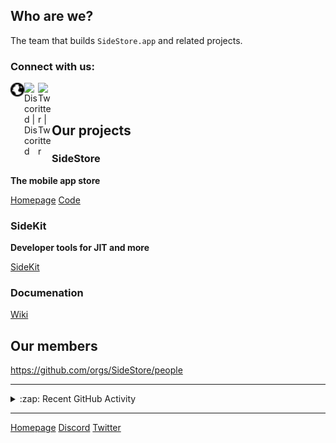 <!-- 
Docs: How to use GitHub README and actions to auto-generate embedded content.
https://github.com/anuraghazra/github-readme-stats
https://www.youtube.com/watch?v=n6d4KHSKqGk
https://github.com/rahuldkjain/github-profile-readme-generator
 -->

## Who are we?

The team that builds `SideStore.app` and related projects.

### Connect with us:

<!--
[![Website](https://img.shields.io/website?label=sidestore.io&style=for-the-badge&url=https://sidestore.io)](https://sidestore.io)
[![Twitter Follow](https://img.shields.io/twitter/follow/sidestore_io?color=1DA1F2&logo=twitter&style=for-the-badge)](https://twitter.com/intent/follow?original_referer=https%3A%2F%2Fgithub.com%2Fsidestore&screen_name=sidestore)
[![GitHub Followers](https://img.shields.io/github/followers/sidestore?style=for-the-badge)]()
[![GitHub Sponsors](https://img.shields.io/github/sponsors/sidestore?style=for-the-badge
)]() 
-->

[<img align="left" alt="sidestore.io" width="22px" src="https://raw.githubusercontent.com/iconic/open-iconic/master/svg/globe.svg" />][website]
[<img align="left" alt="Discord | Discord" width="22px" src="https://cdn.jsdelivr.net/npm/simple-icons@v3/icons/discord.svg" />][discord]
[<img align="left" alt="Twitter | Twitter" width="22px" src="https://cdn.jsdelivr.net/npm/simple-icons@v3/icons/twitter.svg" />][twitter]

<br />
<br />

## Our projects

### SideStore

__The mobile app store__

[Homepage][website]
[Code][git.sidestore]

### SideKit

__Developer tools for JIT and more__

[SideKit][git.sidekit]

### Documenation

[Wiki][wiki]

## Our members

https://github.com/orgs/SideStore/people

---

<details>
  <summary>:zap: Recent GitHub Activity</summary>

<!--START_SECTION:activity-->
1. 🗣 Commented on [#65](https://github.com/SideStore/SideStore/issues/65) in [SideStore/SideStore](https://github.com/SideStore/SideStore)
2. 🗣 Commented on [#351](https://github.com/SideStore/SideStore/issues/351) in [SideStore/SideStore](https://github.com/SideStore/SideStore)
3. 🗣 Commented on [#351](https://github.com/SideStore/SideStore/issues/351) in [SideStore/SideStore](https://github.com/SideStore/SideStore)
4. 🗣 Commented on [#351](https://github.com/SideStore/SideStore/issues/351) in [SideStore/SideStore](https://github.com/SideStore/SideStore)
5. 🗣 Commented on [#351](https://github.com/SideStore/SideStore/issues/351) in [SideStore/SideStore](https://github.com/SideStore/SideStore)
6. 🗣 Commented on [#351](https://github.com/SideStore/SideStore/issues/351) in [SideStore/SideStore](https://github.com/SideStore/SideStore)
7. 🗣 Commented on [#351](https://github.com/SideStore/SideStore/issues/351) in [SideStore/SideStore](https://github.com/SideStore/SideStore)
8. ❌ Closed PR [#352](https://github.com/SideStore/SideStore/pull/352) in [SideStore/SideStore](https://github.com/SideStore/SideStore)
9. 🗣 Commented on [#352](https://github.com/SideStore/SideStore/issues/352) in [SideStore/SideStore](https://github.com/SideStore/SideStore)
10. 🗣 Commented on [#351](https://github.com/SideStore/SideStore/issues/351) in [SideStore/SideStore](https://github.com/SideStore/SideStore)
11. ❗️ Closed issue [#351](https://github.com/SideStore/SideStore/issues/351) in [SideStore/SideStore](https://github.com/SideStore/SideStore)
12. ❗️ Reopened issue [#351](https://github.com/SideStore/SideStore/issues/351) in [SideStore/SideStore](https://github.com/SideStore/SideStore)
13. ❗️ Closed issue [#351](https://github.com/SideStore/SideStore/issues/351) in [SideStore/SideStore](https://github.com/SideStore/SideStore)
14. 🗣 Commented on [#351](https://github.com/SideStore/SideStore/issues/351) in [SideStore/SideStore](https://github.com/SideStore/SideStore)
15. ❗️ Opened issue [#351](https://github.com/SideStore/SideStore/issues/351) in [SideStore/SideStore](https://github.com/SideStore/SideStore)
16. ❗️ Closed issue [#350](https://github.com/SideStore/SideStore/issues/350) in [SideStore/SideStore](https://github.com/SideStore/SideStore)
17. 🗣 Commented on [#350](https://github.com/SideStore/SideStore/issues/350) in [SideStore/SideStore](https://github.com/SideStore/SideStore)
18. ❗️ Opened issue [#350](https://github.com/SideStore/SideStore/issues/350) in [SideStore/SideStore](https://github.com/SideStore/SideStore)
19. 🗣 Commented on [#347](https://github.com/SideStore/SideStore/issues/347) in [SideStore/SideStore](https://github.com/SideStore/SideStore)
20. ❗️ Closed issue [#349](https://github.com/SideStore/SideStore/issues/349) in [SideStore/SideStore](https://github.com/SideStore/SideStore)
<!--END_SECTION:activity-->

</details>

---

[Homepage][patreon] [Discord][discord] [Twitter][twitter]

<!--
- [Patreon][patreon]
- [OpenCollective][opencollective]
- [YouTube][youtube]
-->

[website]: https://sidestore.io
[wiki]: https://wiki.sidestore.io
[twitter]: https://twitter.com/sidestore_io
[discord]: https://discord.gg/CacsuuzsBq
[youtube]: https://youtube.com/TODO
[patreon]: https://www.patreon.com/SideStore
[opencollective]: https://opencollective.com/TODO
[git.sidestore]: https://github.com/SideStore/SideStore/
[git.sidekit]: https://github.com/SideStore/SideKit


